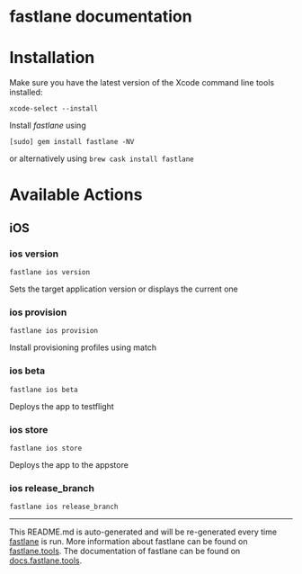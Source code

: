 fastlane documentation
================
# Installation

Make sure you have the latest version of the Xcode command line tools installed:

```
xcode-select --install
```

Install _fastlane_ using
```
[sudo] gem install fastlane -NV
```
or alternatively using `brew cask install fastlane`

# Available Actions
## iOS
### ios version
```
fastlane ios version
```
Sets the target application version or displays the current one
### ios provision
```
fastlane ios provision
```
Install provisioning profiles using match
### ios beta
```
fastlane ios beta
```
Deploys the app to testflight
### ios store
```
fastlane ios store
```
Deploys the app to the appstore
### ios release_branch
```
fastlane ios release_branch
```


----

This README.md is auto-generated and will be re-generated every time [fastlane](https://fastlane.tools) is run.
More information about fastlane can be found on [fastlane.tools](https://fastlane.tools).
The documentation of fastlane can be found on [docs.fastlane.tools](https://docs.fastlane.tools).
